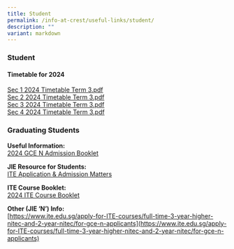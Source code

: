```yaml
---
title: Student
permalink: /info-at-crest/useful-links/student/
description: ""
variant: markdown
---
```

### Student

#### Timetable for 2024

[Sec 1 2024 Timetable Term 3.pdf](/files/sec_1_2024_timetable_term_3.pdf) <br>
[Sec 2 2024 Timetable Term 3.pdf](/files/sec_2_2024_timetable_term_3.pdf)<br>
[Sec 3 2024 Timetable Term 3.pdf](/files/sec_3_2024_timetable_term_3.pdf)<br>
[Sec 4 2024 Timetable Term 3.pdf](/files/sec_4_2024_timetable_term_3.pdf)




### Graduating Students


**Useful Information:**<br>
[2024 GCE N Admission Booklet](/files/2024_gce_n_admission_booklet.pdf)

**JIE Resource for Students:**<br>
[ITE Application &amp; Admission Matters](/files/2023_jie_resources_v2.pdf)

**ITE Course Booklet:**<br>
[2024 ITE Course Booklet](/files/2024_ite_course_booklet.pdf)

**Other (JIE ‘N’) Info:**<br>
[https://www.ite.edu.sg/apply-for-ITE-courses/full-time-3-year-higher-nitec-and-2-year-nitec/for-gce-n-applicants](https://www.ite.edu.sg/apply-for-ITE-courses/full-time-3-year-higher-nitec-and-2-year-nitec/for-gce-n-applicants)